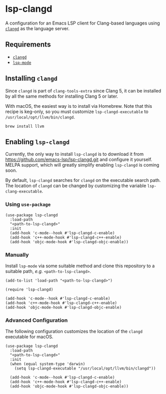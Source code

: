 # lsp-clangd

A configuration for an Emacs LSP client for Clang-based languages
using [`clangd`](https://clang.llvm.org/extra/clangd.html) as the
language server.

## Requirements

* [`clangd`](https://clang.llvm.org/extra/clangd.html)
* [`lsp-mode`](https://github.com/emacs-lsp/lsp-mode)

## Installing `clangd`

Since `clangd` is part of `clang-tools-extra` since Clang 5, it can be
installed by all the same methods for installing Clang 5 or later.

With macOS, the easiest way is to install via Homebrew.  Note that
this recipe is keg-only, so you must customize `lsp-clangd-executable`
to `/usr/local/opt/llvm/bin/clangd`.

``` shell
brew install llvm
```

## Enabling `lsp-clangd`

Currently, the only way to install `lsp-clangd` is to download it from
https://github.com/emacs-lsp/lsp-clangd.git and configure it yourself.
MELPA support, which will greatly simplify enabling `lsp-clangd` is
coming soon.

By default, `lsp-clangd` searches for `clangd` on the executable
search path.  The location of `clangd` can be changed by customizing
the variable `lsp-clang-executable`.

### Using `use-package`

``` emacs-lisp
(use-package lsp-clangd
  :load-path
  "<path-to-lsp-clangd>"
  :init
  (add-hook 'c-mode--hook #'lsp-clangd-c-enable)
  (add-hook 'c++-mode-hook #'lsp-clangd-c++-enable)
  (add-hook 'objc-mode-hook #'lsp-clangd-objc-enable))
```

### Manually

Install `lsp-mode` via some suitable method and clone this repository
to a suitable path, *e.g.* `<path-to-lsp-clangd>`.

```emacs-lisp
(add-to-list 'load-path "<path-to-lsp-clangd>")

(require 'lsp-clangd)

(add-hook 'c-mode--hook #'lsp-clangd-c-enable)
(add-hook 'c++-mode-hook #'lsp-clangd-c++-enable)
(add-hook 'objc-mode-hook #'lsp-clangd-objc-enable)
```

### Advanced Configuration

The following configuration customizes the location of the `clangd`
executable for macOS.

``` emacs-lisp
(use-package lsp-clangd
  :load-path
  "<path-to-lsp-clangd>"
  :init
  (when (equal system-type 'darwin)
    (setq lsp-clangd-executable "/usr/local/opt/llvm/bin/clangd"))

  (add-hook 'c-mode--hook #'lsp-clangd-c-enable)
  (add-hook 'c++-mode-hook #'lsp-clangd-c++-enable)
  (add-hook 'objc-mode-hook #'lsp-clangd-objc-enable))
```
